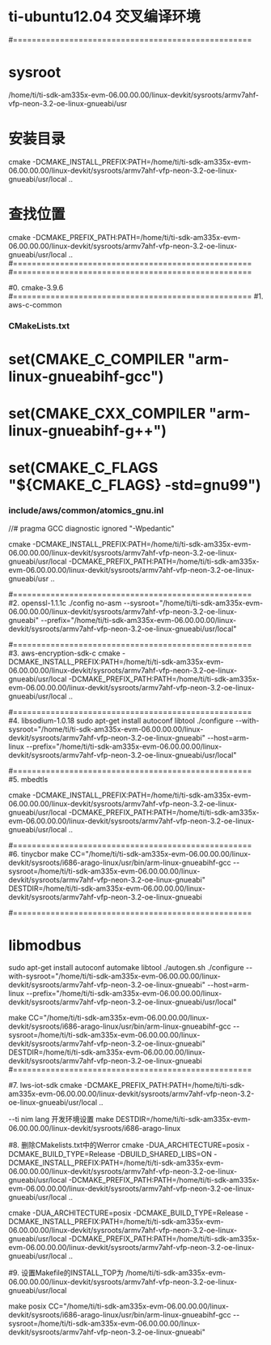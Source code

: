 # ti-ubuntu12.04 交叉编译环境

#===================================================

# sysroot
/home/ti/ti-sdk-am335x-evm-06.00.00.00/linux-devkit/sysroots/armv7ahf-vfp-neon-3.2-oe-linux-gnueabi/usr

# 安装目录
cmake -DCMAKE_INSTALL_PREFIX:PATH=/home/ti/ti-sdk-am335x-evm-06.00.00.00/linux-devkit/sysroots/armv7ahf-vfp-neon-3.2-oe-linux-gnueabi/usr/local ..

# 查找位置
cmake -DCMAKE_PREFIX_PATH:PATH=/home/ti/ti-sdk-am335x-evm-06.00.00.00/linux-devkit/sysroots/armv7ahf-vfp-neon-3.2-oe-linux-gnueabi/usr/local ..
#===================================================
#===================================================

#0. cmake-3.9.6
#===================================================
#1. aws-c-common
### CMakeLists.txt 
# set(CMAKE_C_COMPILER "arm-linux-gnueabihf-gcc")
# set(CMAKE_CXX_COMPILER "arm-linux-gnueabihf-g++")
# set(CMAKE_C_FLAGS "${CMAKE_C_FLAGS} -std=gnu99")

### include/aws/common/atomics_gnu.inl
//#    pragma GCC diagnostic ignored "-Wpedantic"

cmake -DCMAKE_INSTALL_PREFIX:PATH=/home/ti/ti-sdk-am335x-evm-06.00.00.00/linux-devkit/sysroots/armv7ahf-vfp-neon-3.2-oe-linux-gnueabi/usr/local -DCMAKE_PREFIX_PATH:PATH=/home/ti/ti-sdk-am335x-evm-06.00.00.00/linux-devkit/sysroots/armv7ahf-vfp-neon-3.2-oe-linux-gnueabi/usr ..

#===================================================
#2. openssl-1.1.1c
./config no-asm --sysroot="/home/ti/ti-sdk-am335x-evm-06.00.00.00/linux-devkit/sysroots/armv7ahf-vfp-neon-3.2-oe-linux-gnueabi" --prefix="/home/ti/ti-sdk-am335x-evm-06.00.00.00/linux-devkit/sysroots/armv7ahf-vfp-neon-3.2-oe-linux-gnueabi/usr/local"

#===================================================
#3. aws-encryption-sdk-c
cmake -DCMAKE_INSTALL_PREFIX:PATH=/home/ti/ti-sdk-am335x-evm-06.00.00.00/linux-devkit/sysroots/armv7ahf-vfp-neon-3.2-oe-linux-gnueabi/usr/local -DCMAKE_PREFIX_PATH:PATH=/home/ti/ti-sdk-am335x-evm-06.00.00.00/linux-devkit/sysroots/armv7ahf-vfp-neon-3.2-oe-linux-gnueabi/usr/local ..

#===================================================
#4. libsodium-1.0.18
sudo apt-get install autoconf libtool
./configure --with-sysroot="/home/ti/ti-sdk-am335x-evm-06.00.00.00/linux-devkit/sysroots/armv7ahf-vfp-neon-3.2-oe-linux-gnueabi" --host=arm-linux --prefix="/home/ti/ti-sdk-am335x-evm-06.00.00.00/linux-devkit/sysroots/armv7ahf-vfp-neon-3.2-oe-linux-gnueabi/usr/local"

#===================================================
#5. mbedtls


cmake -DCMAKE_INSTALL_PREFIX:PATH=/home/ti/ti-sdk-am335x-evm-06.00.00.00/linux-devkit/sysroots/armv7ahf-vfp-neon-3.2-oe-linux-gnueabi/usr/local -DCMAKE_PREFIX_PATH:PATH=/home/ti/ti-sdk-am335x-evm-06.00.00.00/linux-devkit/sysroots/armv7ahf-vfp-neon-3.2-oe-linux-gnueabi/usr/local ..

#===================================================
#6. tinycbor
make CC="/home/ti/ti-sdk-am335x-evm-06.00.00.00/linux-devkit/sysroots/i686-arago-linux/usr/bin/arm-linux-gnueabihf-gcc --sysroot=/home/ti/ti-sdk-am335x-evm-06.00.00.00/linux-devkit/sysroots/armv7ahf-vfp-neon-3.2-oe-linux-gnueabi" DESTDIR=/home/ti/ti-sdk-am335x-evm-06.00.00.00/linux-devkit/sysroots/armv7ahf-vfp-neon-3.2-oe-linux-gnueabi

#===================================================
# libmodbus
sudo apt-get install autoconf automake libtool
./autogen.sh
./configure --with-sysroot="/home/ti/ti-sdk-am335x-evm-06.00.00.00/linux-devkit/sysroots/armv7ahf-vfp-neon-3.2-oe-linux-gnueabi" --host=arm-linux --prefix="/home/ti/ti-sdk-am335x-evm-06.00.00.00/linux-devkit/sysroots/armv7ahf-vfp-neon-3.2-oe-linux-gnueabi/usr/local"

make CC="/home/ti/ti-sdk-am335x-evm-06.00.00.00/linux-devkit/sysroots/i686-arago-linux/usr/bin/arm-linux-gnueabihf-gcc --sysroot=/home/ti/ti-sdk-am335x-evm-06.00.00.00/linux-devkit/sysroots/armv7ahf-vfp-neon-3.2-oe-linux-gnueabi" DESTDIR=/home/ti/ti-sdk-am335x-evm-06.00.00.00/linux-devkit/sysroots/armv7ahf-vfp-neon-3.2-oe-linux-gnueabi
#===================================================

#7. lws-iot-sdk
cmake -DCMAKE_PREFIX_PATH:PATH=/home/ti/ti-sdk-am335x-evm-06.00.00.00/linux-devkit/sysroots/armv7ahf-vfp-neon-3.2-oe-linux-gnueabi/usr/local ..




--ti nim lang 开发环境设置
make DESTDIR=/home/ti/ti-sdk-am335x-evm-06.00.00.00/linux-devkit/sysroots/i686-arago-linux


#8.
删除CMakelists.txt中的Werror
cmake -DUA_ARCHITECTURE=posix -DCMAKE_BUILD_TYPE=Release -DBUILD_SHARED_LIBS=ON -DCMAKE_INSTALL_PREFIX:PATH=/home/ti/ti-sdk-am335x-evm-06.00.00.00/linux-devkit/sysroots/armv7ahf-vfp-neon-3.2-oe-linux-gnueabi/usr/local -DCMAKE_PREFIX_PATH:PATH=/home/ti/ti-sdk-am335x-evm-06.00.00.00/linux-devkit/sysroots/armv7ahf-vfp-neon-3.2-oe-linux-gnueabi/usr/local ..

cmake -DUA_ARCHITECTURE=posix -DCMAKE_BUILD_TYPE=Release -DCMAKE_INSTALL_PREFIX:PATH=/home/ti/ti-sdk-am335x-evm-06.00.00.00/linux-devkit/sysroots/armv7ahf-vfp-neon-3.2-oe-linux-gnueabi/usr/local -DCMAKE_PREFIX_PATH:PATH=/home/ti/ti-sdk-am335x-evm-06.00.00.00/linux-devkit/sysroots/armv7ahf-vfp-neon-3.2-oe-linux-gnueabi/usr/local ..

#9.
设置Makefile的INSTALL_TOP为 /home/ti/ti-sdk-am335x-evm-06.00.00.00/linux-devkit/sysroots/armv7ahf-vfp-neon-3.2-oe-linux-gnueabi/usr/local

make posix CC="/home/ti/ti-sdk-am335x-evm-06.00.00.00/linux-devkit/sysroots/i686-arago-linux/usr/bin/arm-linux-gnueabihf-gcc --sysroot=/home/ti/ti-sdk-am335x-evm-06.00.00.00/linux-devkit/sysroots/armv7ahf-vfp-neon-3.2-oe-linux-gnueabi"